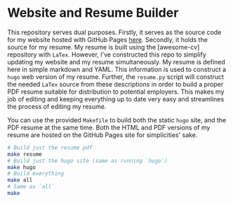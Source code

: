 # Website and Resume Builder

This repository serves dual purposes. Firstly, it serves as the source code for my website hosted
with GitHub Pages [here](https://calebstew.art). Secondly, it holds the source for my resume. My
resume is built using the [awesome-cv] repository with `LaTex`. However, I've constructed this
repo to simplify updating my website and my resume simultaneously. My resume is defined here in
simple markdown and YAML. This information is used to construct a `hugo` web version of my resume.
Further, the `resume.py` script will construct the needed `LaTex` source from these descriptions
in order to build a proper PDF resume suitable for distribution to potential employers. This makes
my job of editing and keeping everything up to date very easy and streamlines the process of editing
my resume.

You can use the provided `Makefile` to build both the static `hugo` site, and the PDF resume at the
same time. Both the HTML and PDF versions of my resume are hosted on the GitHub Pages site for
simplicities' sake.

```sh
# Build just the resume pdf
make resume
# Build just the hugo site (same as running `hugo`)
make hugo
# Build everything
make all
# Same as `all`
make
```
